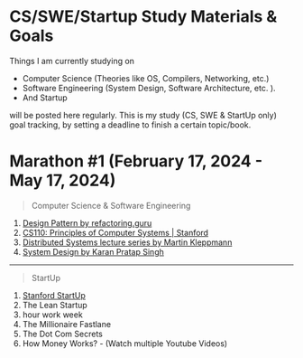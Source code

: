 # CS/SWE/Startup Study Materials & Goals
Things I am currently studying on 
* Computer Science (Theories like OS, Compilers, Networking, etc.)
* Software Engineering (System Design, Software Architecture, etc. ).
* And Startup

 will be posted here regularly. This is my study (CS, SWE & StartUp only) goal tracking, by setting a deadline to finish a certain topic/book.


# Marathon #1 (February 17, 2024 - May 17, 2024)

> Computer Science & Software Engineering
1. [Design Pattern by refactoring.guru](https://refactoring.guru/design-patterns)
2. [CS110: Principles of Computer Systems | Stanford](https://web.stanford.edu/class/cs110/)
3. [Distributed Systems lecture series by Martin Kleppmann](https://www.youtube.com/playlist?list=PLeKd45zvjcDFUEv_ohr_HdUFe97RItdiB)
4. [System Design by Karan Pratap Singh](https://github.com/karanpratapsingh/system-design)

---
> StartUp
1. [Stanford StartUp](https://www.youtube.com/playlist?list=PL11qn6zM2Y3bMZdChxEqHKaCaKUjwItGL)
2. The Lean Startup
3. hour work week
4. The Millionaire Fastlane
5. The Dot Com Secrets
6. How Money Works? - (Watch multiple Youtube Videos)
